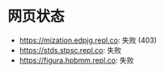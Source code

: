 # 网页状态
- https://mization.edpjg.repl.co: 失败 (403)
- https://stds.stpsc.repl.co: 失败
- https://figura.hpbmm.repl.co: 失败
